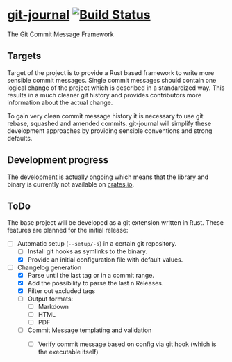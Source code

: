 # [git-journal](https://saschagrunert.github.io/git-journal) [![Build Status](https://travis-ci.org/saschagrunert/git-journal.svg?branch=master)](https://travis-ci.org/saschagrunert/git-journal)
The Git Commit Message Framework

## Targets
Target of the project is to provide a Rust based framework to write more sensible commit messages. Single commit
messages should contain one logical change of the project which is described in a standardized way. This results in a
much cleaner git history and provides contributors more information about the actual change.

To gain very clean commit message history it is necessary to use git rebase, squashed and amended commits. git-journal
will simplify these development approaches by providing sensible conventions and strong defaults.

## Development progress
The development is actually ongoing which means that the library and binary is currently not available on
[crates.io](http://crates.io).

## ToDo
The base project will be developed as a git extension written in Rust. These features are planned for the initial
release:

* [ ] Automatic setup (`--setup/-s`) in a certain git repository.
    * [ ] Install git hooks as symlinks to the binary.
    * [x] Provide an initial configuration file with default values.
* [ ] Changelog generation
    * [x] Parse until the last tag or in a commit range.
    * [x] Add the possibility to parse the last n Releases.
    * [x] Filter out excluded tags
    * [ ] Output formats:
        * [ ] Markdown
        * [ ] HTML
        * [ ] PDF
  * [ ] Commit Message templating and validation
    * [ ] Verify commit message based on config via git hook (which is the executable itself)

